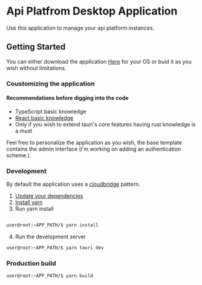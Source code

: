 # Api Platfrom Desktop Application

Use this application to manage your api platform instances.

## Getting Started

You can either download the application [Here](link.com) for your OS or buid it as you wish without limitations.

### Coustomizing the application

#### Recommendations before digging into the code

- TypeScript basic knowledge
- [React basic knowledge](https://create-react-app.dev/)
- Only if you wish to extend tauri's core features having rust knowledge is a must

Feel free to personalize the application as you wish, the base template contains the admin interface (i'm working on adding an authentication scheme.).

### Development

By default the application uses a [cloudbridge](https://tauri.studio/docs/architecture/recipes/cloudbridge) pattern.

1. [Update your dependencies](https://tauri.studio/docs/getting-started/prerequisites/)
2. [Install yarn](https://yarnpkg.com/getting-started/install)
3. Run yarn install
``` bash 

user@root:~APP_PATH/$ yarn install

```
4. Run the development server
``` bash 
user@root:~APP_PATH/$ yarn tauri dev
```
#### 

### Production build

``` bash 
user@root:~APP_PATH/$ yarn build
```
